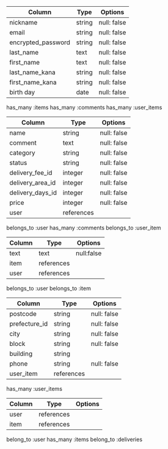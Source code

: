 <!-- テーブル設計 -->

<!-- users テーブル -->
| Column             | Type   | Options     |
| ------------------ | ------ | ----------- |
| nickname           | string | null: false |
| email              | string | null: false |
| encrypted_password | string | null: false |
| last_name          | text   | null: false |
| first_name         | text   | null: false |
| last_name_kana     | string | null: false |
| first_name_kana    | string | null: false |
| birth day          | date   | null: false |

<!-- Association -->
has_many :items
has_many :comments
has_many :user_items

<!-- itemsテーブル -->
| Column           | Type       | Options         |
| ---------------- | ---------- | --------------- |
| name             | string     | null: false     |
| comment          | text       | null: false     |
| category         | string     | null: false     |
| status           | string     | null: false     |
| delivery_fee_id  | integer    | null: false     |
| delivery_area_id | integer    | null: false     |
| delivery_days_id | integer    | null: false     |
| price            | integer    | null: false     |
| user             | references |                 | 

<!-- imageはActive Storageで実装 -->

<!-- Association -->
belongs_to :user
has_many :comments
belongs_to :user_item


<!-- commentsテーブル -->
| Column  | Type       | Options         |
| ------- | ---------- | --------------- |
| text    | text       | null:false      |
| item    | references |                 |
| user    | references |                 |

<!-- Association -->
belongs_to :user
belongs_to :item


<!-- deliveries -->
| Column        | Type       | Options     |
| ------------- | ---------- | ----------- |
| postcode      | string     | null: false |
| prefecture_id | string     | null: false |
| city          | string     | null: false |
| block         | string     | null: false |
| building      | string     |             |
| phone         | string     | null: false |
| user_item     | references |             |

<!-- Association -->
has_many :user_items


<!-- user_items -->
| Column  | Type       | Options     |
| ------- | ---------- | ----------- |
| user    | references |             |
| item    | references |             |

<!-- Association -->
belong_to :user
has_many :items
belong_to :deliveries